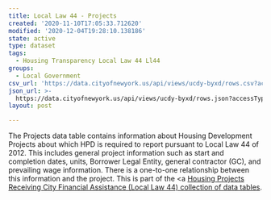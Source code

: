 ```yaml
---
title: Local Law 44 - Projects
created: '2020-11-10T17:05:33.712620'
modified: '2020-12-04T19:28:10.138186'
state: active
type: dataset
tags:
  - Housing Transparency Local Law 44 Ll44
groups:
  - Local Government
csv_url: 'https://data.cityofnewyork.us/api/views/ucdy-byxd/rows.csv?accessType=DOWNLOAD'
json_url: >-
  https://data.cityofnewyork.us/api/views/ucdy-byxd/rows.json?accessType=DOWNLOAD
layout: post

---
```

The Projects data table contains information about Housing Development Projects about which HPD is required to report pursuant to Local Law 44 of 2012.  This includes general project information such as start and completion dates, units, Borrower Legal Entity, general contractor (GC), and prevailing wage information.  There is a one-to-one relationship between this information and the project. This is part of the <a <a href='https://data.cityofnewyork.us/browse?Data-Collection_Data-Collection=HPD+Local+Law+44'>Housing Projects Receiving City Financial Assistance (Local Law 44) collection of data tables</a>.
